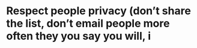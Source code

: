 # Respect people privacy \(don’t share the list, don’t email people more often they you say you will, i

